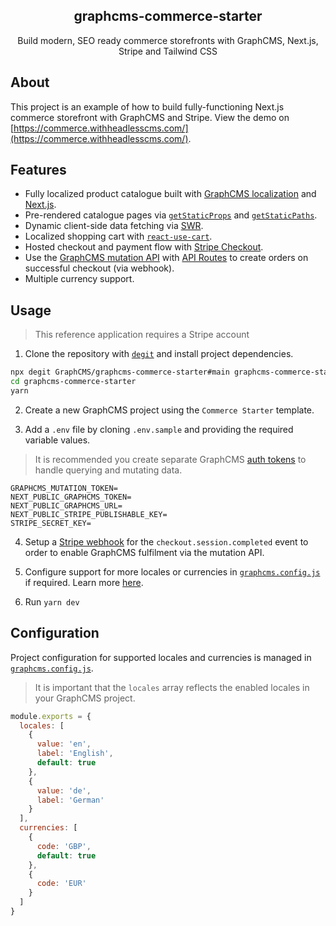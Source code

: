 <h2 align="center">
  graphcms-commerce-starter
</h2>

<p align="center">Build modern, SEO ready commerce storefronts with GraphCMS, Next.js, Stripe and Tailwind CSS</p>

## About

This project is an example of how to build fully-functioning Next.js commerce storefront with GraphCMS and Stripe. View the demo on [https://commerce.withheadlesscms.com/](https://commerce.withheadlesscms.com/).

## Features

- Fully localized product catalogue built with [GraphCMS localization](https://graphcms.com/content-localization) and [Next.js](https://nextjs.org/docs/advanced-features/i18n-routing).
- Pre-rendered catalogue pages via [`getStaticProps`](https://nextjs.org/docs/basic-features/data-fetching#getstaticprops-static-generation) and [`getStaticPaths`](https://nextjs.org/docs/basic-features/data-fetching#getstaticpaths-static-generation).
- Dynamic client-side data fetching via [SWR](https://swr.vercel.app).
- Localized shopping cart with [`react-use-cart`](https://github.com/notrab/react-use-cart).
- Hosted checkout and payment flow with [Stripe Checkout](https://stripe.com/docs/payments/checkout).
- Use the [GraphCMS mutation API](https://graphcms.com/mutation-api) with [API Routes](https://nextjs.org/docs/api-routes/introduction) to create orders on successful checkout (via webhook).
- Multiple currency support.

## Usage

> This reference application requires a Stripe account

1. Clone the repository with [`degit`](https://github.com/Rich-Harris/degit) and install project dependencies.

```bash
npx degit GraphCMS/graphcms-commerce-starter#main graphcms-commerce-starter
cd graphcms-commerce-starter
yarn
```

2. Create a new GraphCMS project using the `Commerce Starter` template.

3. Add a `.env` file by cloning `.env.sample` and providing the required variable values.

> It is recommended you create separate GraphCMS [auth tokens](https://graphcms.com/docs/authorization#permanent-auth-tokens) to handle querying and mutating data.

```
GRAPHCMS_MUTATION_TOKEN=
NEXT_PUBLIC_GRAPHCMS_TOKEN=
NEXT_PUBLIC_GRAPHCMS_URL=
NEXT_PUBLIC_STRIPE_PUBLISHABLE_KEY=
STRIPE_SECRET_KEY=
```

4. Setup a [Stripe webhook](https://stripe.com/docs/payments/handling-payment-events) for the `checkout.session.completed` event to order to enable GraphCMS fulfilment via the mutation API.

5. Configure support for more locales or currencies in [`graphcms.config.js`](graphcms.config.js) if required. Learn more [here](#configuration).

6. Run `yarn dev`

## Configuration

Project configuration for supported locales and currencies is managed in [`graphcms.config.js`](graphcms.config.js).

> It is important that the `locales` array reflects the enabled locales in your GraphCMS project.

```js
module.exports = {
  locales: [
    {
      value: 'en',
      label: 'English',
      default: true
    },
    {
      value: 'de',
      label: 'German'
    }
  ],
  currencies: [
    {
      code: 'GBP',
      default: true
    },
    {
      code: 'EUR'
    }
  ]
}
```
